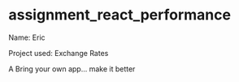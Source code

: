 # assignment_react_performance

Name: Eric

Project used: Exchange Rates

A
Bring your own app... make it better
